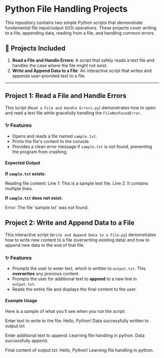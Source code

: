 # Python File Handling Projects

This repository contains two simple Python scripts that demonstrate fundamental file input/output (I/O) operations. These projects cover writing to a file, appending data, reading from a file, and handling common errors.

## 📂 Projects Included

1.  **Read a File and Handle Errors**: A script that safely reads a text file and handles the case where the file might not exist.
2.  **Write and Append Data to a File**: An interactive script that writes and appends user-provided text to a file.

---

## Project 1: Read a File and Handle Errors

This script (`Read a File and Handle Errors.py`) demonstrates how to open and read a text file while gracefully handling the `FileNotFoundError`.

### ✨ Features
* Opens and reads a file named `sample.txt`.
* Prints the file's content to the console.
* Provides a clean error message if `sample.txt` is not found, preventing the program from crashing.

#### Expected Output

**If `sample.txt` exists:**

Reading file content:
Line 1: This is a sample text file.
Line 2: It contains multiple lines.


**If `sample.txt` does not exist:**

Error: The file 'sample.txt' was not found.


## Project 2: Write and Append Data to a File

This interactive script (`Write and Append Data to a File.py`) demonstrates how to write new content to a file (overwriting existing data) and how to append new data to the end of that file.

### ✨ Features
* Prompts the user to enter text, which is written to `output.txt`. This **overwrites** any previous content.
* Prompts the user for additional text to **append** to a new line in `output.txt`.
* Reads the entire file and displays the final content to the user.


#### Example Usage

Here is a sample of what you'll see when you run the script:

Enter text to write to the file: Hello, Python!
Data successfully written to output.txt

Enter additional text to append: Learning file handling in python.
Data successfully append.

Final content of output.txt:
Hello, Python!
Learning file handling in python.
